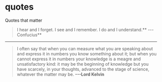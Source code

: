 quotes
======

Quotes that matter

> I hear and I forget. I see and I remember. I do and I understand.** ---Confucius**

---

> I often say that when you can measure what you are speaking about and express it in numbers you know something about it; but when you cannot express it in numbers your knowledge is a meagre and unsatisfactory kind: it may be the beginning of knowledge but you have scarcely, in your thoughts, advanced to the stage of science, whatever the matter may be. **---Lord Kelvin**
